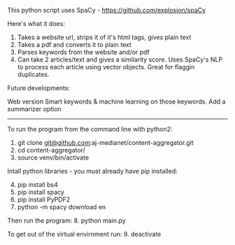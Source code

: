 This python script uses SpaCy - https://github.com/explosion/spaCy

Here's what it does:

1. Takes a website url, strips it of it's html tags, gives plain text
2. Takes a pdf and converts it to plain text
3. Parses keywords from the website and/or pdf
4. Can take 2 articles/text and gives a similarity score. Uses SpaCy's NLP to process each article using vector objects. Great for flaggin duplicates.

Future developments:

Web version
Smart keywords & machine learning on those keywords.
Add a summarizer option

**************************************************************************

To run the program from the command line with python2:

1. git clone git@github.com:aj-medianet/content-aggregator.git
2. cd content-aggregator/
3. source venv/bin/activate

Intall python libraries - you must already have pip installed:

4. pip install bs4
5. pip install spacy
6. pip install PyPDF2
7. python -m spacy download en

Then run the program:
8. python main.py

To get out of the virtual envirnment run:
9. deactivate 
